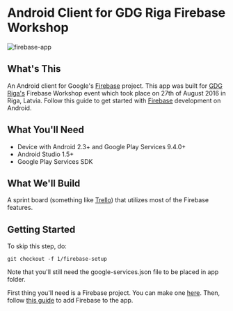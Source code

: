 Android Client for GDG Riga Firebase Workshop
===========================

![firebase-app](https://cloud.githubusercontent.com/assets/5235166/17940536/44afbc4c-6a38-11e6-89d2-6a3553e71009.png)

## What's This
An Android client for Google's [Firebase][2] project. This app was built for [GDG Riga's][1] Firebase Workshop event which took place on 27th of August 2016 in Riga, Latvia. Follow this guide to get started with [Firebase][2] development on Android.

## What You'll Need
* Device with Android 2.3+ and Google Play Services 9.4.0+
* Android Studio 1.5+
* Google Play Services SDK

## What We'll Build
A sprint board (something like [Trello][3]) that utilizes most of the Firebase features.

## Getting Started
To skip this step, do:

    git checkout -f 1/firebase-setup

Note that you'll still need the google-services.json file to be placed in app folder.

First thing you'll need is a Firebase project. You can make one [here][4]. Then, follow [this guide][5] to add Firebase to the app.

[1]: https://firebase.google.com/docs/android/setup
[2]: https://firebase.google.com
[3]: https://trello.com/b/fQYAslyL/template-sprint-board
[4]: https://console.firebase.google.com
[5]: https://firebase.google.com/docs/android/setup
